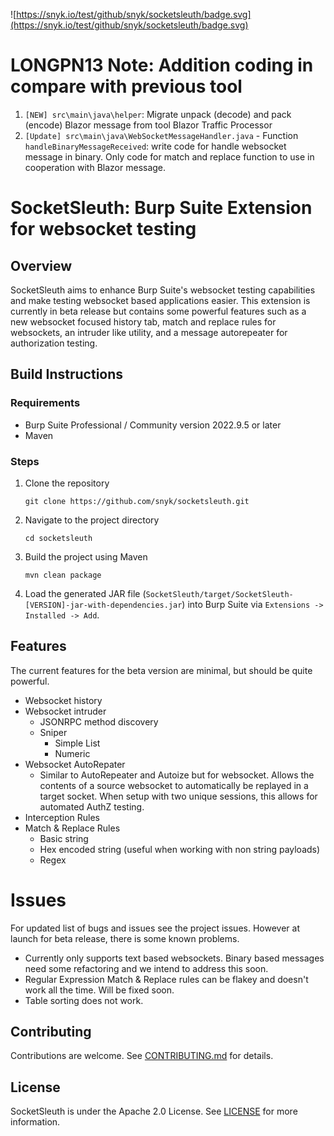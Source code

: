 ![https://snyk.io/test/github/snyk/socketsleuth/badge.svg](https://snyk.io/test/github/snyk/socketsleuth/badge.svg)

# LONGPN13 Note: Addition coding in compare with previous tool
1. `[NEW] src\main\java\helper`: Migrate unpack (decode) and pack (encode) Blazor message from tool Blazor Traffic Processor
2. `[Update] src\main\java\WebSocketMessageHandler.java` - Function `handleBinaryMessageReceived`: write code for handle websocket message in binary. Only code for match and replace function to use in cooperation with Blazor message.

# SocketSleuth: Burp Suite Extension for websocket testing
## Overview
SocketSleuth aims to enhance Burp Suite's websocket testing capabilities and make testing websocket based applications easier. This extension is currently in beta release but contains some powerful features such as a new websocket focused history tab, match and replace rules for websockets, an intruder like utility, and a message autorepeater for authorization testing.
## Build Instructions
### Requirements
- Burp Suite Professional / Community version 2022.9.5 or later
- Maven
### Steps
1. Clone the repository
   ```
   git clone https://github.com/snyk/socketsleuth.git
   ```
2. Navigate to the project directory
   ```
   cd socketsleuth
   ```
3. Build the project using Maven
   ```
   mvn clean package
   ```
4. Load the generated JAR file (`SocketSleuth/target/SocketSleuth-[VERSION]-jar-with-dependencies.jar`) into Burp Suite via `Extensions -> Installed -> Add`.

## Features
The current features for the beta version are minimal, but should be quite powerful. 
- Websocket history
- Websocket intruder
  - JSONRPC method discovery
  - Sniper
    - Simple List
    - Numeric
- Websocket AutoRepater
  - Similar to AutoRepeater and Autoize but for websocket. Allows the contents of a source websocket to automatically be replayed in a target socket. When setup with two unique sessions, this allows for automated AuthZ testing.
- Interception Rules
- Match & Replace Rules
  - Basic string
  - Hex encoded string (useful when working with non string payloads)
  - Regex
  
# Issues
For updated list of bugs and issues see the project issues. However at launch for beta release, there is some known problems.
- Currently only supports text based websockets. Binary based messages need some refactoring and we intend to address this soon.
- Regular Expression Match & Replace rules can be flakey and doesn't work all the time. Will be fixed soon.
- Table sorting does not work. 

## Contributing
Contributions are welcome. See [CONTRIBUTING.md](CONTRIBUTING.md) for details.
## License
SocketSleuth is under the Apache 2.0 License. See [LICENSE](LICENSE) for more information.
